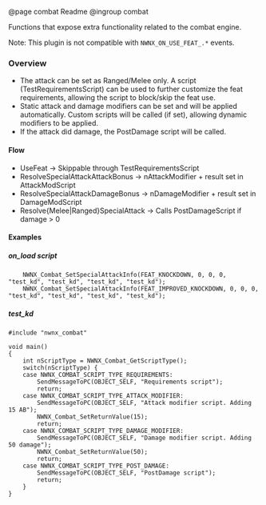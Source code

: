 @page combat Readme
@ingroup combat

Functions that expose extra functionality related to the combat engine.

Note: This plugin is not compatible with `NWNX_ON_USE_FEAT_.*` events.

### Overview

- The attack can be set as Ranged/Melee only. A script (TestRequirementsScript) can be used to further customize the feat requirements, allowing the script to block/skip the feat use.
- Static attack and damage modifiers can be set and will be applied automatically. Custom scripts will be called (if set), allowing dynamic modifiers to be applied.
- If the attack did damage, the PostDamage script will be called.

#### Flow
- UseFeat -> Skippable through TestRequirementsScript
- ResolveSpecialAttackAttackBonus -> nAttackModifier + result set in AttackModScript
- ResolveSpecialAttackDamageBonus -> nDamageModifier + result set in DamageModScript
- Resolve{Melee|Ranged}SpecialAttack -> Calls PostDamageScript if damage > 0

#### Examples
##### on_load script
```
    NWNX_Combat_SetSpecialAttackInfo(FEAT_KNOCKDOWN, 0, 0, 0, "test_kd", "test_kd", "test_kd", "test_kd");
    NWNX_Combat_SetSpecialAttackInfo(FEAT_IMPROVED_KNOCKDOWN, 0, 0, 0, "test_kd", "test_kd", "test_kd", "test_kd");
```

##### test_kd
```
#include "nwnx_combat"

void main()
{
    int nScriptType = NWNX_Combat_GetScriptType();
    switch(nScriptType) {
    case NWNX_COMBAT_SCRIPT_TYPE_REQUIREMENTS:
        SendMessageToPC(OBJECT_SELF, "Requirements script");
        return;
    case NWNX_COMBAT_SCRIPT_TYPE_ATTACK_MODIFIER:
        SendMessageToPC(OBJECT_SELF, "Attack modifier script. Adding 15 AB");
        NWNX_Combat_SetReturnValue(15);
        return;
    case NWNX_COMBAT_SCRIPT_TYPE_DAMAGE_MODIFIER:
        SendMessageToPC(OBJECT_SELF, "Damage modifier script. Adding 50 damage");
        NWNX_Combat_SetReturnValue(50);
        return;
    case NWNX_COMBAT_SCRIPT_TYPE_POST_DAMAGE:
        SendMessageToPC(OBJECT_SELF, "PostDamage script");
        return;
    }
}
```
